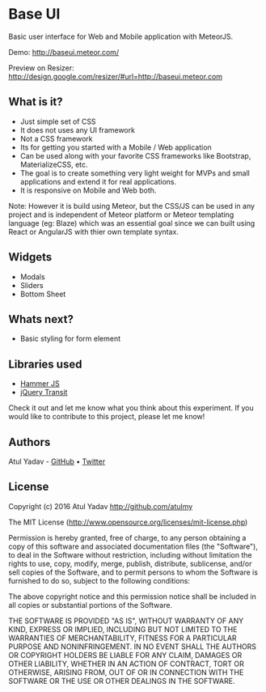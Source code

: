 # Base UI
Basic user interface for Web and Mobile application with MeteorJS.

Demo: http://baseui.meteor.com/

 Preview on Resizer: http://design.google.com/resizer/#url=http://baseui.meteor.com

## What is it?
- Just simple set of CSS
- It does not uses any UI framework
- Not a CSS framework
- Its for getting you started with a Mobile / Web application
- Can be used along with your favorite CSS frameworks like Bootstrap, MaterializeCSS, etc.
- The goal is to create something very light weight for MVPs and small applications and extend it for real applications.
- It is responsive on Mobile and Web both.

Note: However it is build using Meteor, but the CSS/JS can be used in any project and is independent of Meteor platform or Meteor templating language (eg: Blaze) which was an essential goal since we can built using React or AngularJS with thier own template syntax.
 
## Widgets
- Modals
- Sliders
- Bottom Sheet

## Whats next?
- Basic styling for form element

## Libraries used
- [Hammer JS](http://hammerjs.github.io)
- [jQuery Transit](http://ricostacruz.com/jquery.transit/)

Check it out and let me know what you think about this experiment. If you would like to contribute to this project, please let me know! 

## Authors

Atul Yadav - [GitHub](https://github.com/atulmy) &bull; [Twitter](https://twitter.com/atulmy)

## License

Copyright (c) 2016 Atul Yadav http://github.com/atulmy

The MIT License (http://www.opensource.org/licenses/mit-license.php)

Permission is hereby granted, free of charge, to any person obtaining a copy of this software and associated documentation files (the "Software"), to deal in the Software without restriction, including without limitation the rights to use, copy, modify, merge, publish, distribute, sublicense, and/or sell copies of the Software, and to permit persons to whom the Software is furnished to do so, subject to the following conditions:

The above copyright notice and this permission notice shall be included in all copies or substantial portions of the Software.

THE SOFTWARE IS PROVIDED "AS IS", WITHOUT WARRANTY OF ANY KIND, EXPRESS OR IMPLIED, INCLUDING BUT NOT LIMITED TO THE WARRANTIES OF MERCHANTABILITY, FITNESS FOR A PARTICULAR PURPOSE AND NONINFRINGEMENT. IN NO EVENT SHALL THE AUTHORS OR COPYRIGHT HOLDERS BE LIABLE FOR ANY CLAIM, DAMAGES OR OTHER LIABILITY, WHETHER IN AN ACTION OF CONTRACT, TORT OR OTHERWISE, ARISING FROM, OUT OF OR IN CONNECTION WITH THE SOFTWARE OR THE USE OR OTHER DEALINGS IN THE SOFTWARE.

